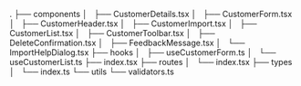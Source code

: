 .
├── components
│   ├── CustomerDetails.tsx
│   ├── CustomerForm.tsx
│   ├── CustomerHeader.tsx
│   ├── CustomerImport.tsx
│   ├── CustomerList.tsx
│   ├── CustomerToolbar.tsx
│   ├── DeleteConfirmation.tsx
│   ├── FeedbackMessage.tsx
│   └── ImportHelpDialog.tsx
├── hooks
│   ├── useCustomerForm.ts
│   └── useCustomerList.ts
├── index.tsx
├── routes
│   └── index.tsx
├── types
│   └── index.ts
└── utils
    └── validators.ts
